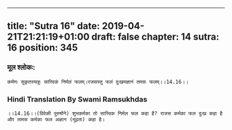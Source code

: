 
---
title: "Sutra 16"
date: 2019-04-21T21:21:19+01:00
draft: false
chapter: 14
sutra: 16
position: 345
---
### मूल श्लोकः:
```
कर्मणः सुकृतस्याहुः सात्त्विकं निर्मलं फलम्।रजसस्तु फलं दुःखमज्ञानं तमसः फलम्।।14.16।।

```

### Hindi Translation By Swami Ramsukhdas
```
।।14.16।।(विवेकी पुरुषोंने) शुभकर्मका तो सात्त्विक निर्मल फल कहा है? राजस कर्मका फल दुःख कहा है और तामस कर्मका फल अज्ञान (मूढ़ता) कहा है।

```

